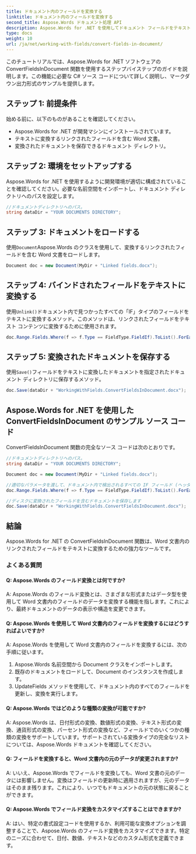 ```yaml
---
title: ドキュメント内のフィールドを変換する
linktitle: ドキュメント内のフィールドを変換する
second_title: Aspose.Words ドキュメント処理 API
description: Aspose.Words for .NET を使用してドキュメント フィールドをテキストに変換するためのステップバイステップ ガイド。
type: docs
weight: 10
url: /ja/net/working-with-fields/convert-fields-in-document/
---
```


このチュートリアルでは、Aspose.Words for .NET ソフトウェアの ConvertFieldsInDocument 関数を使用するステップバイステップのガイドを説明します。この機能に必要な C# ソース コードについて詳しく説明し、マークダウン出力形式のサンプルを提供します。

## ステップ 1: 前提条件
始める前に、以下のものがあることを確認してください。

- Aspose.Words for .NET が開発マシンにインストールされています。
- テキストに変換するリンクされたフィールドを含む Word 文書。
- 変換されたドキュメントを保存できるドキュメント ディレクトリ。

## ステップ 2: 環境をセットアップする
Aspose.Words for .NET を使用するように開発環境が適切に構成されていることを確認してください。必要な名前空間をインポートし、ドキュメント ディレクトリへのパスを設定します。

```csharp
//ドキュメントディレクトリへのパス。
string dataDir = "YOUR DOCUMENTS DIRECTORY";
```

## ステップ 3: ドキュメントをロードする
使用`Document`Aspose.Words のクラスを使用して、変換するリンクされたフィールドを含む Word 文書をロードします。

```csharp
Document doc = new Document(MyDir + "Linked fields.docx");
```

## ステップ 4: バインドされたフィールドをテキストに変換する
使用`Unlink()`ドキュメント内で見つかったすべての「IF」タイプのフィールドをテキストに変換するメソッド。このメソッドは、リンクされたフィールドをテキスト コンテンツに変換するために使用されます。

```csharp
doc.Range.Fields.Where(f => f.Type == FieldType.FieldIf).ToList().ForEach(f => f.Unlink());
```

## ステップ 5: 変換されたドキュメントを保存する
使用`Save()`フィールドをテキストに変換したドキュメントを指定されたドキュメント ディレクトリに保存するメソッド。

```csharp
doc.Save(dataDir + "WorkingWithFields.ConvertFieldsInDocument.docx");
```

## Aspose.Words for .NET を使用した ConvertFieldsInDocument のサンプル ソース コード

ConvertFieldsInDocument 関数の完全なソース コードは次のとおりです。

```csharp
//ドキュメントディレクトリへのパス。
string dataDir = "YOUR DOCUMENTS DIRECTORY";

Document doc = new Document(MyDir + "Linked fields.docx");

//適切なパラメータを渡して、ドキュメント内で検出されるすべての IF フィールド (ヘッダーとフッターを含む) をテキストに変換します。
doc.Range.Fields.Where(f => f.Type == FieldType.FieldIf).ToList().ForEach(f => f.Unlink());

//ディスクに変換されたフィールドを含むドキュメントを保存します
doc.Save(dataDir + "WorkingWithFields.ConvertFieldsInDocument.docx");
```

## 結論
Aspose.Words for .NET の ConvertFieldsInDocument 関数は、Word 文書内のリンクされたフィールドをテキストに変換するための強力なツールです。 

### よくある質問

#### Q: Aspose.Words のフィールド変換とは何ですか?

A: Aspose.Words のフィールド変換とは、さまざまな形式またはデータ型を使用して Word 文書内のフィールドのデータを変換する機能を指します。これにより、最終ドキュメントのデータの表示や構造を変更できます。

#### Q: Aspose.Words を使用して Word 文書内のフィールドを変換するにはどうすればよいですか?

A: Aspose.Words を使用して Word 文書内のフィールドを変換するには、次の手順に従います。

1. Aspose.Words 名前空間から Document クラスをインポートします。
2. 既存のドキュメントをロードして、Document のインスタンスを作成します。
3. UpdateFields メソッドを使用して、ドキュメント内のすべてのフィールドを更新し、変換を実行します。

#### Q: Aspose.Words ではどのような種類の変換が可能ですか?

A: Aspose.Words は、日付形式の変換、数値形式の変換、テキスト形式の変換、通貨形式の変換、パーセント形式の変換など、フィールドでのいくつかの種類の変換をサポートしています。サポートされている変換タイプの完全なリストについては、Aspose.Words ドキュメントを確認してください。

#### Q: フィールドを変換すると、Word 文書内の元のデータが変更されますか?

A: いいえ、Aspose.Words でフィールドを変換しても、Word 文書の元のデータには影響しません。変換はフィールドの更新時に適用されますが、元のデータはそのまま残ります。これにより、いつでもドキュメントの元の状態に戻ることができます。

#### Q: Aspose.Words でフィールド変換をカスタマイズすることはできますか?

A: はい、特定の書式設定コードを使用するか、利用可能な変換オプションを調整することで、Aspose.Words のフィールド変換をカスタマイズできます。特定のニーズに合わせて、日付、数値、テキストなどのカスタム形式を定義できます。